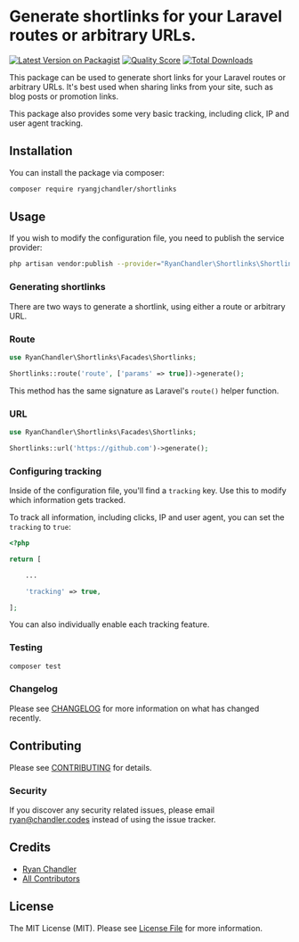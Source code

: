 # Generate shortlinks for your Laravel routes or arbitrary URLs.

[![Latest Version on Packagist](https://img.shields.io/packagist/v/ryangjchandler/shortlinks.svg?style=flat-square)](https://packagist.org/packages/ryangjchandler/shortlinks)
[![Quality Score](https://img.shields.io/scrutinizer/g/ryangjchandler/shortlinks.svg?style=flat-square)](https://scrutinizer-ci.com/g/ryangjchandler/shortlinks)
[![Total Downloads](https://img.shields.io/packagist/dt/ryangjchandler/shortlinks.svg?style=flat-square)](https://packagist.org/packages/ryangjchandler/shortlinks)

This package can be used to generate short links for your Laravel routes or arbitrary URLs. It's best used when sharing links from your site, such as blog posts or promotion links.

This package also provides some very basic tracking, including click, IP and user agent tracking. 

## Installation

You can install the package via composer:

```bash
composer require ryangjchandler/shortlinks
```

## Usage

If you wish to modify the configuration file, you need to publish the service provider:

```bash
php artisan vendor:publish --provider="RyanChandler\Shortlinks\ShortlinksServiceProvider" --tag=config
```

### Generating shortlinks

There are two ways to generate a shortlink, using either a route or arbitrary URL.

### Route

```php
use RyanChandler\Shortlinks\Facades\Shortlinks;

Shortlinks::route('route', ['params' => true])->generate();
```

This method has the same signature as Laravel's `route()` helper function.

### URL

```php
use RyanChandler\Shortlinks\Facades\Shortlinks;

Shortlinks::url('https://github.com')->generate();
```

### Configuring tracking

Inside of the configuration file, you'll find a `tracking` key. Use this to modify which information gets tracked.

To track all information, including clicks, IP and user agent, you can set the `tracking` to `true`:

```php
<?php

return [

    ...

    'tracking' => true,

];
```

You can also individually enable each tracking feature.

### Testing

``` bash
composer test
```

### Changelog

Please see [CHANGELOG](CHANGELOG.md) for more information on what has changed recently.

## Contributing

Please see [CONTRIBUTING](CONTRIBUTING.md) for details.

### Security

If you discover any security related issues, please email ryan@chandler.codes instead of using the issue tracker.

## Credits

- [Ryan Chandler](https://github.com/ryangjchadler)
- [All Contributors](../../contributors)

## License

The MIT License (MIT). Please see [License File](LICENSE.md) for more information.
